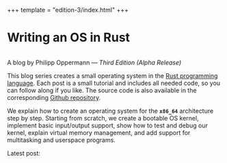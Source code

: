 +++
template = "edition-3/index.html"
+++

<h1>Writing an OS in Rust</h1>

<h1 style="visibility: hidden; height: 0px; margin: 0px; padding: 0px;">Writing an OS in Rust</h1>

<p>A blog by Philipp Oppermann <em class="gray">— Third Edition (Alpha Release)</em></p>

<div class="front-page-introduction">

This blog series creates a small operating system in the [Rust programming language](https://www.rust-lang.org/). Each post is a small tutorial and includes all needed code, so you can follow along if you like. The source code is also available in the corresponding [Github repository](https://github.com/phil-opp/blog_os).

<!-- alpha-warning -->

We explain how to create an operating system for the **`x86_64`** architecture step by step. Starting from scratch, we create a bootable OS kernel, implement basic input/output support, show how to test and debug our kernel, explain virtual memory management, and add support for multitasking and userspace programs.

Latest post: <!-- latest-post -->

</div>
